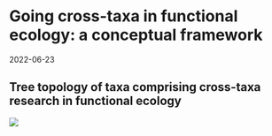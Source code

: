 Going cross-taxa in functional ecology: a conceptual framework
================
2022-06-23

<!-- README.md is generated from README.Rmd. Please edit that file -->
<!-- badges: start -->
<!-- badges: end -->

## Tree topology of taxa comprising cross-taxa research in functional ecology

![](README_files/figure-gfm/phylo-1.png)<!-- -->
